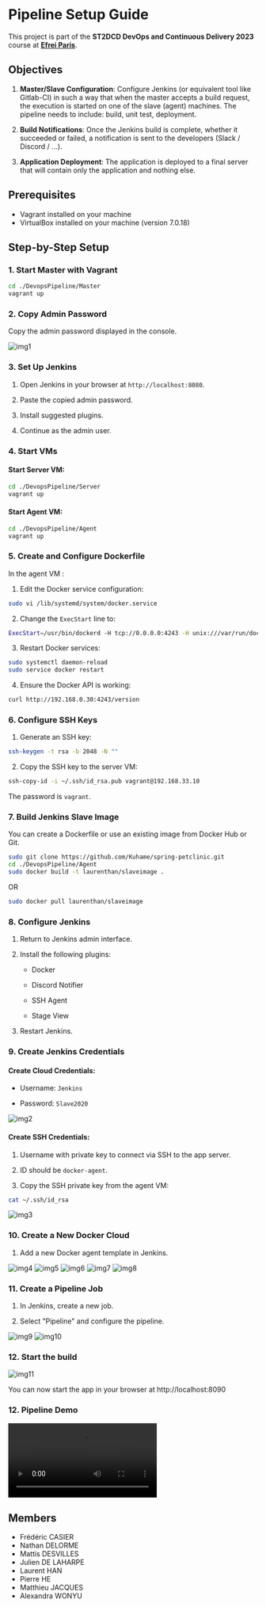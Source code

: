 # Pipeline Setup Guide

This project is part of the **ST2DCD DevOps and Continuous Delivery 2023** course at [**Efrei Paris**](https://www.efrei.fr/programme-grande-ecole/le-cycle-ingenieur/ingenieur-software-engineering/).

## Objectives
1. **Master/Slave Configuration**: Configure Jenkins (or equivalent tool like Gitlab-CI) in such a way that when the master accepts a build request, the execution is started on one of the slave (agent) machines. The pipeline needs to include: build, unit test, deployment. 

2. **Build Notifications**: Once the Jenkins build is complete, whether it succeeded or failed, a notification is sent to the developers (Slack / Discord / ...). 

3. **Application Deployment**: The application is deployed to a final server that will contain only the application and nothing else.

## Prerequisites

- Vagrant installed on your machine
- VirtualBox installed on your machine (version 7.0.18)

## Step-by-Step Setup

### 1. Start Master with Vagrant

```bash
cd ./DevopsPipeline/Master
vagrant up
```

### 2. Copy Admin Password

Copy the admin password displayed in the console.

![img1](./images/Image1.png)

### 3. Set Up Jenkins

1. Open Jenkins in your browser at `http://localhost:8080`.

2. Paste the copied admin password.

3. Install suggested plugins.

4. Continue as the admin user.

### 4. Start VMs
  
#### Start Server VM:

```bash
cd ./DevopsPipeline/Server
vagrant up
```

#### Start Agent VM:

```bash
cd ./DevopsPipeline/Agent
vagrant up
```

### 5. Create and Configure Dockerfile

In the agent VM :

1. Edit the Docker service configuration:

```bash
sudo vi /lib/systemd/system/docker.service
```

2. Change the `ExecStart` line to:

```bash
ExecStart=/usr/bin/dockerd -H tcp://0.0.0.0:4243 -H unix:///var/run/docker.sock
```

3. Restart Docker services:

```bash
sudo systemctl daemon-reload
sudo service docker restart
```

4. Ensure the Docker API is working:

```bash
curl http://192.168.0.30:4243/version
```

### 6. Configure SSH Keys

1. Generate an SSH key:

```bash
ssh-keygen -t rsa -b 2048 -N ""
```

2. Copy the SSH key to the server VM:

```bash
ssh-copy-id -i ~/.ssh/id_rsa.pub vagrant@192.168.33.10
```

The password is `vagrant`.

### 7. Build Jenkins Slave Image

You can create a Dockerfile or use an existing image from Docker Hub or Git.

```bash
sudo git clone https://github.com/Kuhame/spring-petclinic.git
cd ./DevopsPipeline/Agent
sudo docker build -t laurenthan/slaveimage .
```
OR
```bash
sudo docker pull laurenthan/slaveimage
```

### 8. Configure Jenkins

1. Return to Jenkins admin interface.

2. Install the following plugins:

	- Docker

	- Discord Notifier

	- SSH Agent

	- Stage View

3. Restart Jenkins.

### 9. Create Jenkins Credentials

#### Create Cloud Credentials:

- Username: `Jenkins`

- Password: `Slave2020`

![img2](./images/Image2.png)

#### Create SSH Credentials:

1. Username with private key to connect via SSH to the app server.

2. ID should be `docker-agent`.

3. Copy the SSH private key from the agent VM:

```bash
cat ~/.ssh/id_rsa
```

![img3](./images/Image3.png)

### 10. Create a New Docker Cloud

1. Add a new Docker agent template in Jenkins.

![img4](./images/Image4.png)
![img5](./images/Image5.png)
![img6](./images/Image6.png)
![img7](./images/Image7.png)
![img8](./images/Image8.png)

### 11. Create a Pipeline Job

1. In Jenkins, create a new job.

2. Select "Pipeline" and configure the pipeline.

![img9](./images/Image9.png)
![img10](./images/Image10.png)

### 12. Start the build

![img11](./images/Image11.png)

You can now start the app in your browser at http://localhost:8090

### 12. Pipeline Demo

![vidDemo](./images/demoPipeline.mp4)


## Members

- Frédéric CASIER
- Nathan DELORME
- Mattis DESVILLES
- Julien DE LAHARPE
- Laurent HAN
- Pierre HE
- Matthieu JACQUES
- Alexandra WONYU
